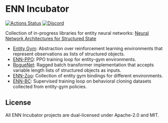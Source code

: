 # ENN Incubator

[![Actions Status](https://github.com/entity-neural-network/incubator/workflows/Tests/badge.svg)](https://github.com/entity-neural-network/incubator/actions)
[![Discord](https://img.shields.io/discord/913497968701747270?style=flat-square)](https://discord.gg/SjVqhSW4Qf)

Collection of in-progress libraries for entity neural networks: [Neural Network Architectures for Structured State](https://docs.google.com/document/d/1Q87zeY7Z4u9cU0oLoH-BPQZDBQd4tHLWiEkj5YDSGw4)

- [Entity Gym](entity_gym): Abstraction over reinforcement learning environments that represent observations as lists of structured objects.
- [ENN-PPO](enn_ppo): PPO training loop for entity-gym environments.
- [RogueNet](rogue_net): Ragged batch transformer implementation that accepts variable length lists of structured objects as inputs.
- [ENN-Zoo](enn_zoo): Collection of entity gym bindings for different environments.
- [ENN-BC](enn_bc): Supervised training loop on behavioral cloning datasets collected from entity-gym policies.

## License

All ENN Incubator projects are dual-licensed under Apache-2.0 and MIT.
